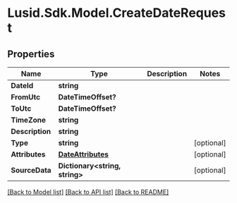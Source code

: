
# Lusid.Sdk.Model.CreateDateRequest

## Properties

Name | Type | Description | Notes
------------ | ------------- | ------------- | -------------
**DateId** | **string** |  | 
**FromUtc** | **DateTimeOffset?** |  | 
**ToUtc** | **DateTimeOffset?** |  | 
**TimeZone** | **string** |  | 
**Description** | **string** |  | 
**Type** | **string** |  | [optional] 
**Attributes** | [**DateAttributes**](DateAttributes.md) |  | [optional] 
**SourceData** | **Dictionary&lt;string, string&gt;** |  | [optional] 

[[Back to Model list]](../README.md#documentation-for-models)
[[Back to API list]](../README.md#documentation-for-api-endpoints)
[[Back to README]](../README.md)

